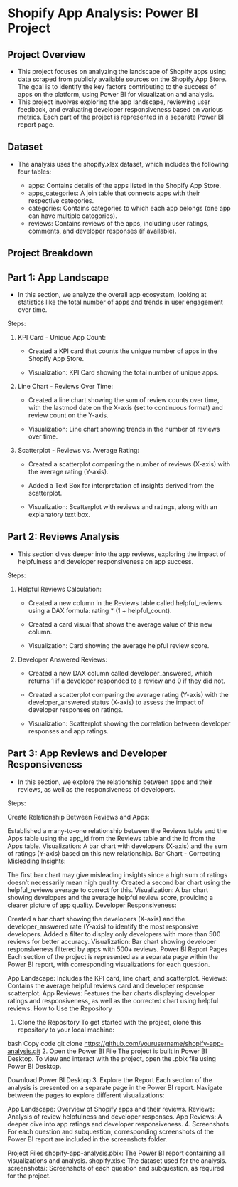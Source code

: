 # Shopify App Analysis: Power BI Project

## Project Overview
  - This project focuses on analyzing the landscape of Shopify apps using data scraped from publicly available sources on the Shopify App Store. The goal is to identify the key factors contributing to the success of apps on the platform, using Power BI for visualization and analysis.
  - This project involves exploring the app landscape, reviewing user feedback, and evaluating developer responsiveness based on various metrics. Each part of the project is represented in a separate Power BI report page.

## Dataset
  - The analysis uses the shopify.xlsx dataset, which includes the following four tables:

    - apps: Contains details of the apps listed in the Shopify App Store.
    - apps_categories: A join table that connects apps with their respective categories.
    - categories: Contains categories to which each app belongs (one app can have multiple categories).
    - reviews: Contains reviews of the apps, including user ratings, comments, and developer responses (if available).

## Project Breakdown

## Part 1: App Landscape
  - In this section, we analyze the overall app ecosystem, looking at statistics like the total number of apps and trends in user engagement over time.

  Steps:

  1. KPI Card - Unique App Count:

     - Created a KPI card that counts the unique number of apps in the Shopify App Store.

     - Visualization: KPI Card showing the total number of unique apps.

  3. Line Chart - Reviews Over Time:

     - Created a line chart showing the sum of review counts over time, with the lastmod date on the X-axis (set to continuous format) and review count on the Y-axis.

     - Visualization: Line chart showing trends in the number of reviews over time.

  5. Scatterplot - Reviews vs. Average Rating:

     - Created a scatterplot comparing the number of reviews (X-axis) with the average rating (Y-axis).
   
     - Added a Text Box for interpretation of insights derived from the scatterplot.
    
     - Visualization: Scatterplot with reviews and ratings, along with an explanatory text box.

## Part 2: Reviews Analysis
  - This section dives deeper into the app reviews, exploring the impact of helpfulness and developer responsiveness on app success.

  Steps:

  1. Helpful Reviews Calculation:

     - Created a new column in the Reviews table called helpful_reviews using a DAX formula: rating * (1 + helpful_count).

     - Created a card visual that shows the average value of this new column.

     - Visualization: Card showing the average helpful review score.

  3. Developer Answered Reviews:

     - Created a new DAX column called developer_answered, which returns 1 if a developer responded to a review and 0 if they did not.

     - Created a scatterplot comparing the average rating (Y-axis) with the developer_answered status (X-axis) to assess the impact of developer responses on ratings.

     - Visualization: Scatterplot showing the correlation between developer responses and app ratings.

## Part 3: App Reviews and Developer Responsiveness
  - In this section, we explore the relationship between apps and their reviews, as well as the responsiveness of developers.

Steps:

Create Relationship Between Reviews and Apps:

Established a many-to-one relationship between the Reviews table and the Apps table using the app_id from the Reviews table and the id from the Apps table.
Visualization: A bar chart with developers (X-axis) and the sum of ratings (Y-axis) based on this new relationship.
Bar Chart - Correcting Misleading Insights:

The first bar chart may give misleading insights since a high sum of ratings doesn’t necessarily mean high quality. Created a second bar chart using the helpful_reviews average to correct for this.
Visualization: A bar chart showing developers and the average helpful review score, providing a clearer picture of app quality.
Developer Responsiveness:

Created a bar chart showing the developers (X-axis) and the developer_answered rate (Y-axis) to identify the most responsive developers.
Added a filter to display only developers with more than 500 reviews for better accuracy.
Visualization: Bar chart showing developer responsiveness filtered by apps with 500+ reviews.
Power BI Report Pages
Each section of the project is represented as a separate page within the Power BI report, with corresponding visualizations for each question.

App Landscape: Includes the KPI card, line chart, and scatterplot.
Reviews: Contains the average helpful reviews card and developer response scatterplot.
App Reviews: Features the bar charts displaying developer ratings and responsiveness, as well as the corrected chart using helpful reviews.
How to Use the Repository
1. Clone the Repository
To get started with the project, clone this repository to your local machine:

bash
Copy code
git clone https://github.com/yourusername/shopify-app-analysis.git
2. Open the Power BI File
The project is built in Power BI Desktop. To view and interact with the project, open the .pbix file using Power BI Desktop.

Download Power BI Desktop
3. Explore the Report
Each section of the analysis is presented on a separate page in the Power BI report. Navigate between the pages to explore different visualizations:

App Landscape: Overview of Shopify apps and their reviews.
Reviews: Analysis of review helpfulness and developer responses.
App Reviews: A deeper dive into app ratings and developer responsiveness.
4. Screenshots
For each question and subquestion, corresponding screenshots of the Power BI report are included in the screenshots folder.

Project Files
shopify-app-analysis.pbix: The Power BI report containing all visualizations and analysis.
shopify.xlsx: The dataset used for the analysis.
screenshots/: Screenshots of each question and subquestion, as required for the project.

